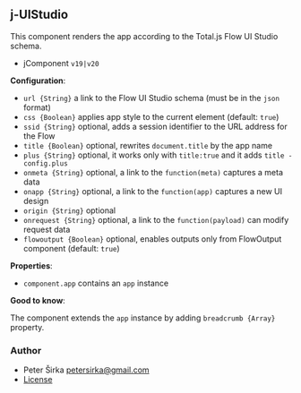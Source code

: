 ## j-UIStudio

This component renders the app according to the Total.js Flow UI Studio schema.

- jComponent `v19|v20`

__Configuration__:

- `url {String}` a link to the Flow UI Studio schema (must be in the `json` format)
- `css {Boolean}` applies app style to the current element (default: `true`)
- `ssid {String}` optional, adds a session identifier to the URL address for the Flow
- `title {Boolean}` optional, rewrites `document.title` by the app name
- `plus {String}` optional, it works only with `title:true` and it adds `title - config.plus`
- `onmeta {String}` optional, a link to the `function(meta)` captures a meta data
- `onapp {String}` optional, a link to the `function(app)` captures a new UI design
- `origin {String}` optional
- `onrequest {String}` optional, a link to the `function(payload)` can modify request data
- `flowoutput {Boolean}` optional, enables outputs only from FlowOutput component (default: `true`)

__Properties__:

- `component.app` contains an `app` instance

__Good to know__:

The component extends the `app` instance by adding `breadcrumb {Array}` property.

### Author

- Peter Širka <petersirka@gmail.com>
- [License](https://www.totaljs.com/license/)